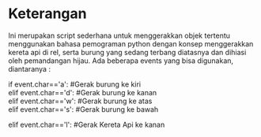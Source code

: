 <h1>Keterangan</h1>

Ini merupakan script sederhana untuk menggerakkan objek tertentu menggunakan bahasa pemograman python dengan konsep menggerakkan kereta api di rel, serta burung yang sedang terbang diatasnya dan dihiasi oleh pemandangan hijau.
Ada beberapa events yang bisa digunakan, diantaranya :

if event.char=='a': #Gerak burung ke kiri <br>
elif event.char=='d': #Gerak burung ke kanan <br>
elif event.char=='w': #Gerak burung ke atas <br>
elif event.char=='s': #Gerak burung ke bawah <br>

elif event.char=='l': #Gerak Kereta Api ke kanan
